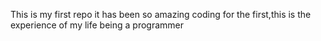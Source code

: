 This is my first repo
it has been so amazing coding for the first,this is the experience of my life being a programmer
